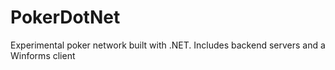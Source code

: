 # PokerDotNet
Experimental poker network built with .NET. Includes backend servers and a Winforms client
